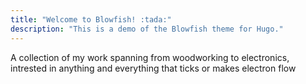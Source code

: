 ```yaml
---
title: "Welcome to Blowfish! :tada:"
description: "This is a demo of the Blowfish theme for Hugo."
---
```

<head>
    <meta name="google-site-verification" content="q38QQ7SWPxARg4yJQHIuEJuAiBpibc9j8wRX-luX0ts" />  <!-- dont remove. used for google indexing-->
<!head>
A collection of my work spanning from woodworking to electronics, intrested in anything and everything that ticks or makes electron flow


<!-- #This is a demo site built entirely using Blowfish. It also contains a complete set of [theme documentation]({{< ref "docs" >}}). Blowfish is flexible #and is great for both static page-based content (like this demo) or a traditional blog with a feed of recent posts.


#Explore the [sample pages]({{< ref "samples" >}}) to get a feel for what Blowfish can do. If you like what you see, check out the project on <a #target="_blank" href="https://github.com/nunocoracao/blowfish">Github</a> or read the [Installation guide]({{< ref "docs/installation" >}}) to get #started.
--->

